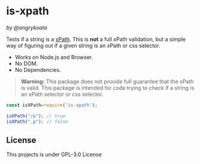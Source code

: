 is-xpath
====================
_by @angrykoala_

Tests if a string is a [xPath](https://en.wikipedia.org/wiki/XPath). This is **not** a full xPath validation, but a simple way of figuring out if a given string is an xPath or css selector.

* Works on Node.js and Browser.
* No DOM.
* No Dependencies.


> **Warning:** This package does not provide full guarantee that the xPath is valid. This package is intended for code trying to check if a string is an xPath selector or css selector.

```js
const isXPath=require('is-xpath');

isXPath("/p"); // true
isXPath(".p"); // false
```

## License
This projects is under GPL-3.0 License
